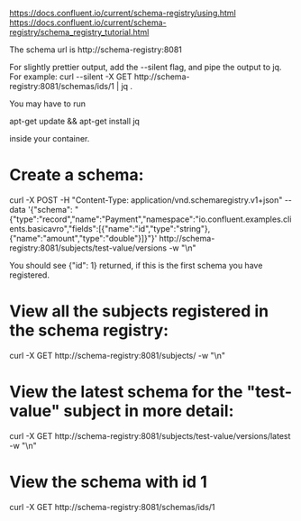 https://docs.confluent.io/current/schema-registry/using.html
https://docs.confluent.io/current/schema-registry/schema_registry_tutorial.html

The schema url is http://schema-registry:8081

For slightly prettier output, add the --silent flag, and pipe the output to jq.
For example:
curl --silent -X GET http://schema-registry:8081/schemas/ids/1 | jq .

You may have to run

apt-get update && apt-get install jq

inside your container.

# Create a schema:

curl -X POST -H "Content-Type: application/vnd.schemaregistry.v1+json" --data '{"schema": "{\"type\":\"record\",\"name\":\"Payment\",\"namespace\":\"io.confluent.examples.clients.basicavro\",\"fields\":[{\"name\":\"id\",\"type\":\"string\"},{\"name\":\"amount\",\"type\":\"double\"}]}"}' http://schema-registry:8081/subjects/test-value/versions -w "\n"

You should see {"id": 1} returned, if this is the first schema you have registered.

# View all the subjects registered in the schema registry:

curl -X GET http://schema-registry:8081/subjects/ -w "\n"

# View the latest schema for the "test-value" subject in more detail:

curl -X GET http://schema-registry:8081/subjects/test-value/versions/latest -w "\n"

# View the schema with id 1

curl -X GET http://schema-registry:8081/schemas/ids/1
